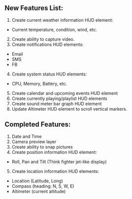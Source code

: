 New Features List:
-------------------

1. Create current weather information HUD element:
  - Current temperature, condition, wind, etc.
2. Create ability to capture video.
3. Create notifications HUD elements:
  - Email
  - SMS
  - FB
4. Create system status HUD elements:
  - CPU, Memory, Battery, etc.
5. Create calendar and upcoming events HUD element
6. Create currently playing/playlist HUD elements
7. Create sound meter bar graph HUD element
8. Update Altimeter HUD element to scroll vertical markers.

Completed Features:
--------------------

1. Date and Time
2. Camera preview layer
3. Create ability to snap pictures
4. Create position information HUD element:
  - Roll, Pan and Tilt (Think fighter jet-like display)
5. Create location information HUD elements:
  - Location (Latitude, Long)
  - Compass (heading: N, S, W, E)
  - Altimeter (current altitude)
  